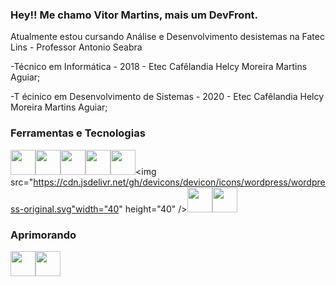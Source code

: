### Hey!! Me chamo Vitor Martins, mais um DevFront.

<!--
**VitorMartins28/VitorMartins28** is a ✨ _special_ ✨ repository because its `README.md` (this file) appears on your GitHub profile.

Here are some ideas to get you started:

- 🔭 I’m currently working on ...
- 🌱 I’m currently learning ...
- 👯 I’m looking to collaborate on ...
- 🤔 I’m looking for help with ...
- 💬 Ask me about ...
- 📫 How to reach me: ...
- 😄 Pronouns: ...
- ⚡ Fun fact: ...
-->
<p>Atualmente estou cursando Análise e Desenvolvimento desistemas na Fatec Lins - Professor Antonio Seabra</p>
 <p>-Técnico em Informática - 2018 - Etec Cafêlandia Helcy Moreira Martins Aguiar;</p>
<p> -T écinico em Desenvolvimento de Sistemas - 2020 - Etec Cafêlandia Helcy Moreira Martins Aguiar;</p>

### Ferramentas e Tecnologias

<img src="https://cdn.jsdelivr.net/gh/devicons/devicon/icons/html5/html5-original.svg" width="40" height="40"/><img src="https://cdn.jsdelivr.net/gh/devicons/devicon/icons/css3/css3-original-wordmark.svg"  width="40" height="40" /><img src="https://cdn.jsdelivr.net/gh/devicons/devicon/icons/javascript/javascript-original.svg" width="40" height="40" /><img src="https://cdn.jsdelivr.net/gh/devicons/devicon/icons/php/php-original.svg" width="40" height="40" /><img src="https://cdn.jsdelivr.net/gh/devicons/devicon/icons/mysql/mysql-original.svg" width="40" height="40" /><img src="https://cdn.jsdelivr.net/gh/devicons/devicon/icons/wordpress/wordpress-original.svg"width="40" height="40" /><img src="https://cdn.jsdelivr.net/gh/devicons/devicon/icons/vscode/vscode-original.svg" width="40" height="40"/><img src="https://cdn.jsdelivr.net/gh/devicons/devicon/icons/photoshop/photoshop-plain.svg" width="40" height="40"/>



### Aprimorando

<img src="https://cdn.jsdelivr.net/gh/devicons/devicon/icons/c/c-original.svg" width="40" height="40"/><img src="https://cdn.jsdelivr.net/gh/devicons/devicon/icons/java/java-original.svg" width="40" height="40" />

